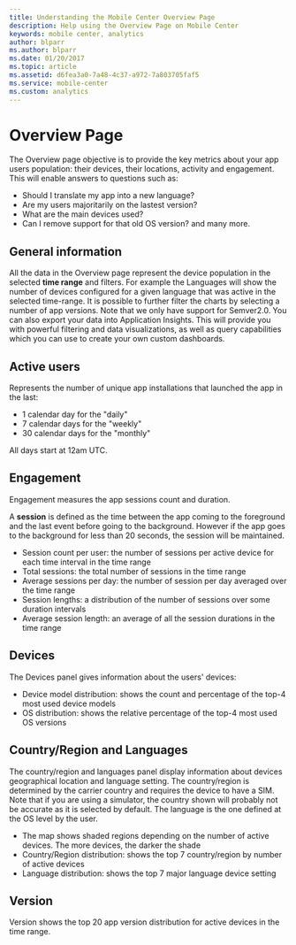 ```yaml
---
title: Understanding the Mobile Center Overview Page
description: Help using the Overview Page on Mobile Center
keywords: mobile center, analytics
author: blparr
ms.author: blparr
ms.date: 01/20/2017
ms.topic: article
ms.assetid: d6fea3a0-7a48-4c37-a972-7a803705faf5
ms.service: mobile-center
ms.custom: analytics
---
```


# Overview Page

The Overview page objective is to provide the key metrics about your app users population: their devices, their locations, activity and engagement.
This will enable answers to questions such as:
- Should I translate my app into a new language?
- Are my users majoritarily on the lastest version?
- What are the main devices used?
- Can I remove support for that old OS version?
and many more.

## General information
All the data in the Overview page represent the device population in the selected **time range** and filters.
For example the Languages will show the number of devices configured for a given language that was active in the selected time-range.
It is possible to further filter the charts by selecting a number of app versions. Note that we only have support for Semver2.0.
You can also export your data into Application Insights. This will provide you with powerful filtering and data visualizations, as well as query capabilities which you can use to create your own custom dashboards.

## Active users
Represents the number of unique app installations that launched the app in the last:
- 1 calendar day for the "daily"
- 7 calendar days for the "weekly"
- 30 calendar days for the "monthly"

All days start at 12am UTC.

## Engagement
Engagement measures the app sessions count and duration.

A **session** is defined as the time between the app coming to the foreground and the last event before going to the background.
However if the app goes to the background for less than 20 seconds, the session will be maintained.

- Session count per user: the number of sessions per active device for each time interval in the time range
- Total sessions: the total number of sessions in the time range
- Average sessions per day: the number of session per day averaged over the time range
- Session lengths: a distribution of the number of sessions over some duration intervals
- Average session length: an average of all the session durations in the time range

## Devices
The Devices panel gives information about the users' devices:
- Device model distribution: shows the count and percentage of the top-4 most used device models
- OS distribution: shows the relative percentage of the top-4 most used OS versions

## Country/Region and Languages
The country/region and languages panel display information about devices geographical location and language setting.
The country/region is determined by the carrier country and requires the device to have a SIM. Note that if you are using a simulator, the country shown will probably not be accurate as it is selected by default. The language is the one defined at the OS level by the user.
- The map shows shaded regions depending on the number of active devices. The more devices, the darker the shade
- Country/Region distribution: shows the top 7 country/region by number of active devices
- Language distribution: shows the top 7 major language device setting

## Version
Version shows the top 20 app version distribution for active devices in the time range.
